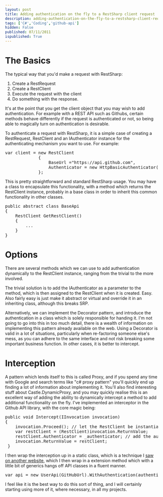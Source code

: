 ```yaml
---
layout: post
title: Adding authentication on the fly to a RestSharp client request
description: adding-authentication-on-the-fly-to-a-restsharp-client-request
tags: ['C#','Coding','github-api']
hidden: False
published: 07/11/2011
ispublished: True
---
```

<h1>The Basics</h1>
The typical way that you'd make a request with RestSharp:
<ol>
	<li>Create a RestRequest</li>
	<li>Create a RestClient</li>
	<li>Execute the request with the client</li>
	<li>Do something with the response.</li>
</ol>
It's at the point that you get the client object that you may wish to add authentication. For example with a REST API such as Githubs, certain methods behave differently if the request is authenticated or not, so being able to magically turn on authentication is desirable.

To authenticate a request with RestSharp, it is a simple case of creating a RestRequest, RestClient and an IAuthenticator instance for the authenticating mechanism you want to use. For example:
<pre class="brush:csharp">var client = new RestClient
             {
                 BaseUrl ="https://api.github.com",
                 Authenticator = new HttpBasicAuthenticator(username, password)
             };</pre>
This is pretty straightforward and standard RestSharp usage. You may have a class to encapsulate this functionality, with a method which returns the RestClient instance, probably in a base class in order to inherit this common functionality in other classes.
<pre class="brush:csharp">public abstract class BaseApi
{
    RestClient GetRestClient()
    {
        ...
    }
}</pre>
<h1>Options</h1>
There are several methods which we can use to add authentication dynamically to the RestClient instance, ranging from the trivial to the more involved.

The trivial solution is to add the IAuthenticator as a parameter to the method, which is then assigned to the RestClient when it is created. Easy. Also fairly easy is just make it abstract or virtual and override it in an inheriting class, although this breaks SRP.

Alternatively, we can implement the Decorator pattern, and introduce the authentication in a class which is solely responsible for handing it. I'm not going to go into this in too much detail, there is a wealth of information on implementing this pattern already available on the web. Using a Decorator is valid in a lot of situations, particularly when re-factoring someone else's mess, as you can adhere to the same interface and not risk breaking some important business function. In other cases, it is better to intercept.
<h1>Interception</h1>
A pattern which lends itself to this is called Proxy, and if you spend any time with Google and search terms like "c# proxy pattern" you'll quickly end up finding a lot of information about implementing it. You'll also find interesting stuff about Castle.DynamicProxy, and you may quickly realise this is an excellent way of adding the ability to dynamically intercept a method to add additional functionality on the fly. I've implemented an interceptor in the Github API library, with the core magic being:
<pre class="brush:csharp">public void Intercept(IInvocation invocation)
{
    invocation.Proceed(); // let the RestClient be instantiated as normal.
    var restClient = (RestClient)invocation.ReturnValue;
    restClient.Authenticator = _authenticator; // add the authenticator
    invocation.ReturnValue = restClient;
 }</pre>
I then wrap the interception up in a static class, which is a technique I <a href="http://geekswithblogs.net/BlackRabbitCoder/archive/2010/05/06/c-why-decorate-when-you-can-intercept.aspx">saw on another website</a>, which I then wrap in a extension method which with a little bit of generics hangs off API classes in a fluent manner.
<pre class="brush:csharp">var api = new UserApi(GitHubUrl).WithAuthentication(authenticator);</pre>
I feel like it is the best way to do this sort of thing, and I will certainly starting using more of it, where necessary, in all my projects.

